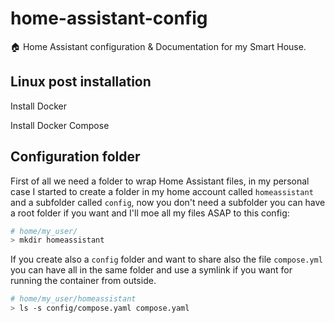 # home-assistant-config
🏠 Home Assistant configuration &amp; Documentation for my Smart House.

## Linux post installation
Install Docker

Install Docker Compose

## Configuration folder
First of all we need a folder to wrap Home Assistant files, in my personal case I started to create a folder in my home account called `homeassistant` and a subfolder called `config`, now you don't need a subfolder you can have a root folder if you want and I'll moe all my files ASAP to this config:

```bash
# home/my_user/
> mkdir homeassistant
```

If you create also a `config` folder and want to share also the file `compose.yml` you can have all in the same folder and use a symlink if you want for running the container from outside.


```bash
# home/my_user/homeassistant
> ls -s config/compose.yaml compose.yaml
```

